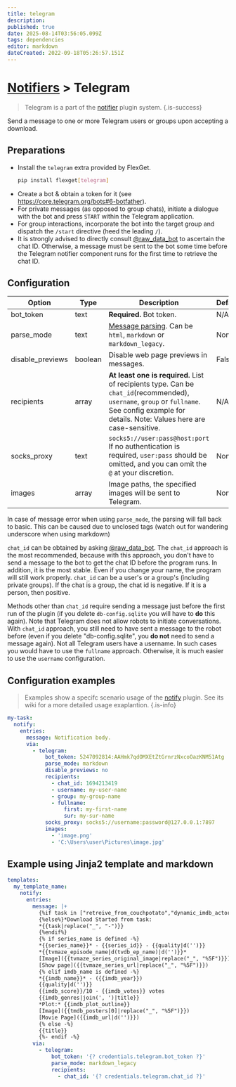 ```yaml
---
title: telegram
description: 
published: true
date: 2025-08-14T03:56:05.099Z
tags: dependencies
editor: markdown
dateCreated: 2022-09-18T05:26:57.151Z
---
```


# [Notifiers](/Plugins/Notifiers) > Telegram
> Telegram is a part of the [notifier](/Plugins/Notifiers) plugin system.
{.is-success}

Send a message to one or more Telegram users or groups upon accepting a download.


## Preparations

- Install the `telegram` extra provided by FlexGet.
  ```bash
  pip install flexget[telegram]
  ```
- Create a bot & obtain a token for it (see https://core.telegram.org/bots#6-botfather).
- For private messages (as opposed to group chats), initiate a dialogue with the bot and press `START` within the Telegram application.
- For group interactions, incorporate the bot into the target group and dispatch the `/start` directive (heed the leading `/`).
- It is strongly advised to directly consult [@raw_data_bot](https://t.me/raw_data_bot) to ascertain the chat ID. Otherwise, a message must be sent to the bot some time before the Telegram notifier component runs for the first time to retrieve the chat ID.

## Configuration

|Option|Type|Description|Default|
|---|---|---|---|
|bot_token|text|**Required.** Bot token.|N/A
|parse_mode|text|[Message parsing](https://core.telegram.org/bots/api#formatting-options). Can be `html`, `markdown` or `markdown_legacy`.|None
|disable_previews|boolean|Disable web page previews in messages.|False
|recipients|array|**At least one is required.** List of recipients type. Can be `chat_id`(recommended), `username`, `group` or `fullname`. See config example for details. Note: Values here are case-sensitive.|N/A
|socks_proxy|text|`socks5://user:pass@host:port` If no authentication is required, `user:pass` should be omitted, and you can omit the `@` at your discretion.|None
|images|array|Image paths, the specified images will be sent to Telegram.|None
  

In case of message error when using `parse_mode`, the parsing will fall back to basic. This can be caused due to unclosed tags (watch out for wandering underscore when using markdown)

`chat_id` can be obtained by asking [@raw_data_bot](https://t.me/raw_data_bot). The `chat_id` approach is the most recommended, because with this approach, you don't have to send a message to the bot to get the chat ID before the program runs. In addition, it is the most stable. Even if you change your name, the program will still work properly. `chat_id` can be a user's or a group's (including private groups). If the chat is a group, the chat id is negative. If it is a person, then positive.

Methods other than `chat_id` require sending a message just before the first run of the plugin (if you delete `db-config.sqlite` you will have to **do** this again). Note that Telegram does not allow robots to initiate conversations. With `chat_id` approach, you still need to have sent a message to the robot before (even if you delete "db-config.sqlite", you **do not** need to send a message again).
Not all Telegram users have a username. In such cases you would have to use the `fullname` approach. Otherwise, it is much easier to use the `username` configuration.

## Configuration examples
> Examples show a specifc scenario usage of the [notify](/Plugins/notify) plugin. See its wiki for a more detailed usage exaplantion.
{.is-info}

```yaml
my-task:
  notify:
    entries:
      message: Notification body.
      via:
        - telegram:
            bot_token: 5247092814:AAHmk7qdOMXEtZtGrnrzNxcoOazKNM51Atg
            parse_mode: markdown
            disable_previews: no
            recipients:
              - chat_id: 1694213419
              - username: my-user-name
              - group: my-group-name
              - fullname:
                  first: my-first-name
                  sur: my-sur-name
            socks_proxy: socks5://username:password@127.0.0.1:7897
            images:
              - 'image.png'
              - 'C:\Users\user\Pictures\image.jpg'
```

## Example using Jinja2 template and markdown
```yaml
templates:
  my_template_name:
    notify:
      entries:
        message: |+
          {%if task in ["retreive_from_couchpotato","dynamic_imdb_actors"]%}*New movie added to queue*
          {%else%}*Download Started from task:
          *{{task|replace("_", "-")}}
          {%endif%}
          {% if series_name is defined -%}
          *{{series_name}}* - {{series_id}} - {{quality|d('')}}
          *{{tvmaze_episode_name|d(tvdb_ep_name)|d('')}}*
          [Image]({{tvmaze_series_original_image|replace("_", "%5F")}})
          [Show page]({{tvmaze_series_url|replace("_", "%5F")}})
          {% elif imdb_name is defined -%}
          *{{imdb_name}}* - ({{imdb_year}})
          {{quality|d('')}}
          {{imdb_score}}/10 - {{imdb_votes}} votes
          {{imdb_genres|join(', ')|title}} 
          *Plot:* {{imdb_plot_outline}}
          [Image]({{tmdb_posters[0]|replace("_", "%5F")}})
          [Movie Page]({{imdb_url|d('')}})
          {% else -%}
          {{title}}
          {%- endif -%}
        via:
          - telegram:
              bot_token: '{? credentials.telegram.bot_token ?}'
              parse_mode: markdown_legacy
              recipients:
                - chat_id: '{? credentials.telegram.chat_id ?}'
```
